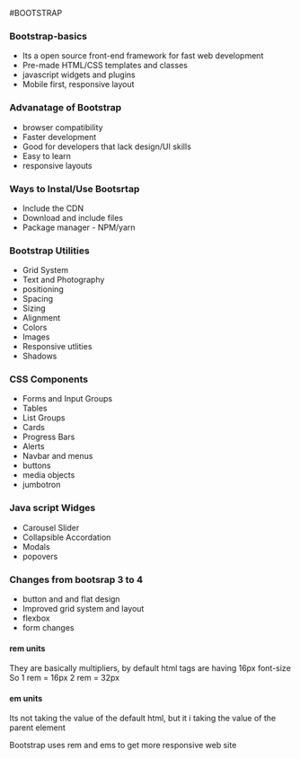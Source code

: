 #BOOTSTRAP

### Bootstrap-basics
* Its a open source front-end framework for fast web development
* Pre-made HTML/CSS templates and classes
* javascript widgets and plugins
* Mobile first, responsive layout

### Advanatage of Bootstrap
* browser compatibility
* Faster development
* Good for developers that lack design/UI skills
* Easy to learn
* responsive layouts

### Ways to Instal/Use Bootsrtap
* Include the CDN
* Download and include files
* Package manager - NPM/yarn

### Bootstrap Utilities
* Grid System
* Text and Photography
* positioning
* Spacing
* Sizing
* Alignment
* Colors
* Images
* Responsive utlities
* Shadows

### CSS Components
* Forms and Input Groups
* Tables
* List Groups
* Cards
* Progress Bars
* Alerts
* Navbar and menus
* buttons
* media objects
* jumbotron

### Java script Widges
* Carousel Slider
* Collapsible Accordation
* Modals
* popovers

### Changes from bootsrap 3 to 4
* button and and flat design
* Improved grid system and layout
* flexbox
* form changes

#### rem units
  They are basically multipliers, by default html tags are having 16px font-size
  So 1 rem = 16px
     2 rem = 32px

#### em units
  Its not taking the value of the default html, but it i taking the value of the parent element

  Bootstrap uses rem and ems to get more responsive web site